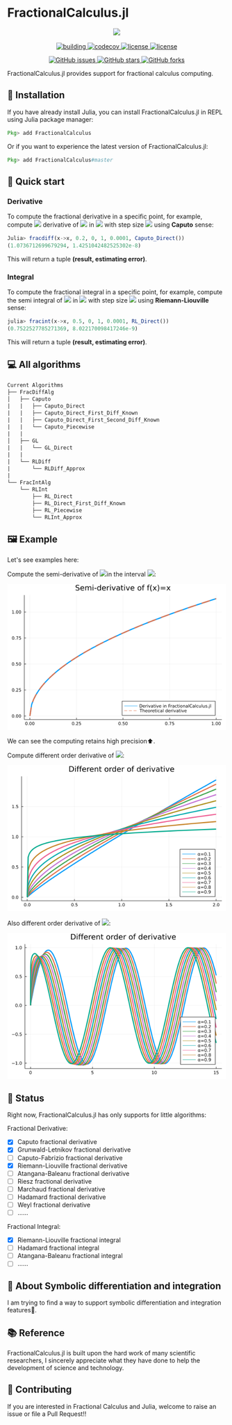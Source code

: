 # FractionalCalculus.jl

<p align="center">
<img width="250px" src="https://raw.githubusercontent.com/ErikQQY/FractionalCalculus.jl/master/docs/src/assets/logo.svg"/>
</p>


<p align="center">
  <a href="https://github.com/ErikQQY/FractionalCalculus.jl/actions?query=workflow%3ACI">
    <img alt="building" src="https://github.com/ErikQQY/FractionalCalculus.jl/workflows/CI/badge.svg">
  </a>
  <a href="https://codecov.io/gh/ErikQQY/FractionalCalculus.jl">
    <img alt="codecov" src="https://codecov.io/gh/ErikQQY/FractionalCalculus.jl/branch/master/graph/badge.svg">
  </a>
  <a href="https://www.erikqqy.xyz/FractionalCalculus.jl/dev/">
    <img src="https://img.shields.io/badge/docs-dev-blue.svg" alt="license">
  </a>
  <a href="https://github.com/ErikQQY/FractionalCalculus.jl/blob/master/LICENSE">
    <img src="https://img.shields.io/github/license/ErikQQY/FractionalCalculus.jl?style=flat-square" alt="license">
  </a>
</p>

<p align="center">
  <a href="https://github.com/ErikQQY/FractionalCalculus.jl/issues">
    <img alt="GitHub issues" src="https://img.shields.io/github/issues/ErikQQY/FractionalCalculus.jl?style=flat-square">
  </a>
  <a href="#">
    <img alt="GitHub stars" src="https://img.shields.io/github/stars/ErikQQY/FractionalCalculus.jl?style=flat-square">
  </a>
  <a href="https://github.com/ErikQQY/FractionalCalculus.jl/network">
    <img alt="GitHub forks" src="https://img.shields.io/github/forks/ErikQQY/FractionalCalculus.jl?style=flat-square">
  </a>
</p>

FractionalCalculus.jl provides support for fractional calculus computing.

## 🎇 Installation

If you have already install Julia, you can install FractionalCalculus.jl in REPL using Julia package manager:

```julia
Pkg> add FractionalCalculus
```

Or if you want to experience the latest version of FractionalCalculus.jl:

```julia
Pkg> add FractionalCalculus#master
```

## 🦸 Quick start

### Derivative

To compute the fractional derivative in a specific point, for example, compute <img src="https://latex.codecogs.com/gif.latex?\alpha=0.2" /> derivative of <img src="https://latex.codecogs.com/gif.latex?f(x)=x" /> in <img src="https://latex.codecogs.com/gif.latex?x=1" /> with step size <img src="https://latex.codecogs.com/gif.latex?h=0.0001" /> using **Caputo** sense:

```julia
Julia> fracdiff(x->x, 0.2, 0, 1, 0.0001, Caputo_Direct())
(1.0736712699679294, 1.4251042482525302e-8)
```

This will return a tuple **(result, estimating error)**.

### Integral

To compute the fractional integral in a specific point, for example, compute the semi integral of <img src="https://latex.codecogs.com/gif.latex?f(x)=x " /> in <img src="https://latex.codecogs.com/gif.latex?x=1" />  with step size <img src="https://latex.codecogs.com/gif.latex?h=0.0001" /> using **Riemann-Liouville** sense:

```julia
julia> fracint(x->x, 0.5, 0, 1, 0.0001, RL_Direct())
(0.7522527785271369, 8.022170098417246e-9)
```

This will return a tuple **(result, estimating error)**.

## 💻 All algorithms

```
Current Algorithms
├── FracDiffAlg
│   ├── Caputo
|   |   ├── Caputo_Direct
|   |   ├── Caputo_Direct_First_Diff_Known
|   |   ├── Caputo_Direct_First_Second_Diff_Known
|   |   └── Caputo_Piecewise
|   |
│   ├── GL
|   |   └── GL_Direct
|   |
|   └── RLDiff
|       └── RLDiff_Approx
|
└── FracIntAlg
    └── RLInt
        ├── RL_Direct
        ├── RL_Direct_First_Diff_Known
        ├── RL_Piecewise
        └── RLInt_Approx
```

## 🖼️ Example

Let's see examples here:

Compute the semi-derivative of <img src="https://latex.codecogs.com/gif.latex?f(x)=x" />in the interval <img src="https://latex.codecogs.com/gif.latex?[0.0, 1.0]" />:

![Plot](/docs/src/assets/semiderivativeplot.png)

We can see the computing retains high precision⬆️.

Compute different order derivative of <img src="https://latex.codecogs.com/gif.latex?f(x)=x" />:

![Different Order](/docs/src/assets/differentorderplot.png)

Also different order derivative of <img src="https://latex.codecogs.com/gif.latex?f(x)=sin(x)" />:

![Different Order of sin](/docs/src/assets/differentordersinplot.png)

## 📢 Status

Right now, FractionalCalculus.jl has only supports for little algorithms:

Fractional Derivative:

- [x] Caputo fractional derivative
- [x] Grunwald-Letnikov fractional derivative
- [ ] Caputo-Fabrizio fractional derivative
- [x] Riemann-Liouville fractional derivative 
- [ ] Atangana-Baleanu fractional derivative
- [ ] Riesz fractional derivative
- [ ] Marchaud fractional derivative
- [ ] Hadamard  fractional derivative
- [ ] Weyl  fractional derivative
- [ ] ......

Fractional Integral:
- [x] Riemann-Liouville fractional integral
- [ ] Hadamard fractional integral
- [ ] Atangana-Baleanu fractional integral
- [ ] ......

## 🧙 About Symbolic differentiation and integration

I am trying to find a way to support symbolic differentiation and integration features🤔.

## 📚 Reference

FractionalCalculus.jl is built upon the hard work of many scientific researchers, I sincerely appreciate what they have done to help the development of science and technology.

## 🥂 Contributing

If you are interested in Fractional Calculus and Julia, welcome to raise an issue or file a Pull Request!!


